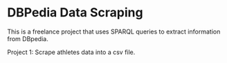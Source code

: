 # DBPedia Data Scraping

This is a freelance project that uses SPARQL queries to extract information from DBpedia.

Project 1: Scrape athletes data into a csv file. 
